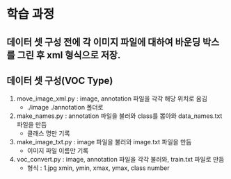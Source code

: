# 학습 과정


## 데이터 셋 구성 전에 각 이미지 파일에 대하여 바운딩 박스를 그린 후 xml 형식으로 저장.
## 데이터 셋 구성(VOC Type)
1. move_image_xml.py : image, annotation 파일을 각각 해당 위치로 옴김
   - ./image ./annotation 폴더로
2. make_names.py : annotation 파일을 불러와 class를 뽑아와 data_names.txt 파일을 만듬
   - 클래스 명만 기록
3. make_image_txt.py : image 파일을 불러와 image.txt 파일을 만듬
   - 이미지 파일 이름만 기록
4. voc_convert.py : image, annotation 파일을 각각 불러와, train.txt 파일로 만듬
   - 형식 : 1.jpg xmin, ymin, xmax, ymax, class number

